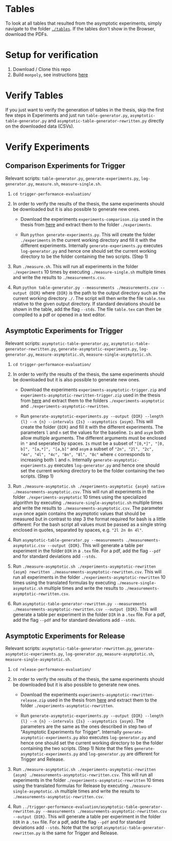 # Tables

To look at all tables that resulted from the asymptotic experiments, simply navigate to the folder [`./tables`](https://github.com/Tyratox/safe-evaluation-of-mfotl-dual-temporal-operators/tree/main/tables). If the tables don't show in the Browser, download the PDFs.

# Setup for verification

1. Download / Clone this repo
2. Build `monpoly`, see instructions [here](https://github.com/Tyratox/safe-evaluation-of-mfotl-dual-temporal-operators/blob/main/README-monpoly.md)

# Verify Tables

If you just want to verify the generation of tables in the thesis, skip the first few steps in Experiments and just run `table-generator.py`, `asymptotic-table-generator.py` and `asymptotic-table-generator-rewritten.py` directly on the downloaded data (CSVs).

# Verify Experiments
## Comparison Experiments for Trigger

Relevant scripts: `table-generator.py`, `generate-experiments.py`, `log-generator.py`, `measure.sh`, `measure-single.sh`.

1. `cd trigger-performance-evaluation/`
2. In order to verify the results of the thesis, the same experiments should be downloaded but it is also possible to generate new ones.
	
	- Download the experiments `experiments-comparison.zip` used in the thesis from [here](https://github.com/Tyratox/safe-evaluation-of-mfotl-dual-temporal-operators/releases/tag/1.0) and extract them to the folder `./experiments`.
	
	- Run `python generate-experiments.py`. This will create the folder `./experiments` in the current working directory and fill it with the different experiments. Internally `generate-experiments.py` executes `log-generator.py` and hence one should set the current working directory to be the folder containing the two scripts. (Step 1)
	
3. Run `./measure.sh`. This will run all experiments in the folder `./experiments` 10 times by executing `./measure-single.sh` multiple times and write the results to `./measurements.csv`.
4. Run `python table-generator.py --measurements ./measurements.csv --output {DIR}` where `{DIR}` is the path to the output directory such as the current working directory `./`. The script will then write the file `table.tex` relative to the given output directory. If standard deviations should be shown in the table, add the flag `--stds`. The file `table.tex` can then be compiled to a pdf or opened in a text editor.

## Asymptotic Experiments for Trigger

Relevant scripts: `asymptotic-table-generator.py`, `asymptotic-table-generator-rewritten.py`, `generate-asymptotic-experiments.py`, `log-generator.py`, `measure-asymptotic.sh`, `measure-single-asymptotic.sh`.

1. `cd trigger-performance-evaluation/`
2. In order to verify the results of the thesis, the same experiments should be downloaded but it is also possible to generate new ones.
	
	- Download the experiments `experiments-asymptotic-trigger.zip` and `experiments-asymptotic-rewritten-trigger.zip` used in the thesis from [here](https://github.com/Tyratox/safe-evaluation-of-mfotl-dual-temporal-operators/releases/tag/1.0) and extract them to the folders `./experiments-asymptotic` and `./experiments-asymptotic-rewritten`.
	
	- Run `generate-asymptotic-experiments.py --output {DIR} --length {l} --n {n} --intervals {Is} --asymptotics {asym}`. This will create the folder `{DIR}` and fill it with the different experiments. The parameters `l` and `n` set the values for the baseline. `Is` and `asym` both allow multiple arguments. The different arguments must be enclosed in `"` and seperated by spaces. `Is` must be a subset of `"[0,*]", "[0, b]", "[a,*]", "[a,b]"` and `asym` a subset of `"2n", "2l", "2c", "4n", "4l", "4c", "8n", "8l", "8c"` where `c` corresponds to increasing both `l` and `n`. Internally `generate-asymptotic-experiments.py` executes `log-generator.py` and hence one should set the current working directory to be the folder containing the two scripts. (Step 1)
	
3. Run `./measure-asymptotic.sh ./experiments-asymptotic {asym} native ./measurements-asymptotic.csv`. This will run all experiments in the folder `./experiments-asymptotic` 10 times using the specialized algorithm by executing `./measure-single-asymptotic.sh` multiple times and write the results to `./measurements-asymptotic.csv`. The parameter `asym` once again contains the asymptotic values that should be measured but in contrast to step 3 the format required for bash is a little different: For the bash script all values must be passed as a single string enclosed in quotes, separated by spaces, e.g. `"2l 2n 8n 4l"`.

4. Run `asymptotic-table-generator.py --measurements ./measurements-asymptotic.csv --output {DIR}`. This will generate a table per experiment in the folder `DIR` in a `.tex` file. For a pdf, add the flag `--pdf` and for standard deviations add `--stds`.

5. Run `./measure-asymptotic.sh ./experiments-asymptotic-rewritten {asym} rewritten ./measurements-asymptotic-rewritten.csv`. This will run all experiments in the folder `./experiments-asymptotic-rewritten` 10 times using the translated formulas by executing `./measure-single-asymptotic.sh` multiple times and write the results to `./measurements-asymptotic-rewritten.csv`.

6. Run `asymptotic-table-generator-rewritten.py --measurements ./measurements-asymptotic-rewritten.csv --output {DIR}`. This will generate a table per experiment in the folder `DIR` in a `.tex` file. For a pdf, add the flag `--pdf` and for standard deviations add `--stds`.

## Asymptotic Experiments for Release

Relevant scripts: `asymptotic-table-generator-rewritten.py`, `generate-asymptotic-experiments.py`, `log-generator.py`, `measure-asymptotic.sh`, `measure-single-asymptotic.sh`.

1. `cd release-performance-evaluation/`
2. In order to verify the results of the thesis, the same experiments should be downloaded but it is also possible to generate new ones.
	
	- Download the experiments `experiments-asymptotic-rewritten-release.zip` used in the thesis from [here](https://github.com/Tyratox/safe-evaluation-of-mfotl-dual-temporal-operators/releases/tag/1.0) and extract them to the folder `./experiments-asymptotic-rewritten`.
	
	- Run `generate-asymptotic-experiments.py --output {DIR} --length {l} --n {n} --intervals {Is} --asymptotics {asym}`. The parameters are the same as the ones described in step two of "Asymptotic Experiments for Trigger". Internally `generate-asymptotic-experiments.py` also executes `log-generator.py` and hence one should set the current working directory to be the folder containing the two scripts. (Step 1) Note that the files `generate-asymptotic-experiments.py` and `log-generator.py` are different for Trigger and Release.

3. Run `./measure-asymptotic.sh ./experiments-asymptotic-rewritten {asym} ./measurements-asymptotic-rewritten.csv`. This will run all experiments in the folder `./experiments-asymptotic-rewritten` 10 times using the translated formulas for Release by executing `./measure-single-asymptotic.sh` multiple times and write the results to `./measurements-asymptotic-rewritten.csv`.

4. Run `../trigger-performance-evaluation/asymptotic-table-generator-rewritten.py --measurements ./measurements-asymptotic-rewritten.csv --output {DIR}`. This will generate a table per experiment in the folder `DIR` in a `.tex` file. For a pdf, add the flag `--pdf` and for standard deviations add `--stds`. Note that the script `asymptotic-table-generator-rewritten.py` is the same for Trigger and Release.